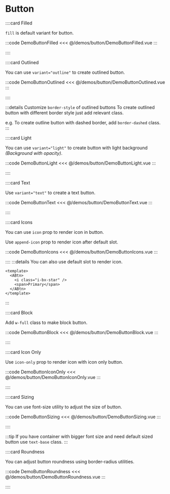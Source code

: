 # Button

<!-- 👉 Filled -->
::::card Filled

`fill` is default variant for button.

:::code DemoButtonFilled
<<< @/demos/button/DemoButtonFilled.vue
:::

::::

<!-- 👉 Outlined -->
::::card Outlined

You can use `variant="outline"` to create outlined button.

:::code DemoButtonOutlined
<<< @/demos/button/DemoButtonOutlined.vue
:::

::::

:::details Customize `border-style` of outlined buttons
To create outlined button with different border style just add relevant class.

e.g. To create outline button with dashed border, add `border-dashed` class.
:::

<!-- 👉 Light -->
::::card Light

You can use `variant="light"` to create button with light background _(Background with opacity)_.

:::code DemoButtonLight
<<< @/demos/button/DemoButtonLight.vue
:::

::::

<!-- 👉 Text -->
::::card Text

Use `variant="text"` to create a text button.

:::code DemoButtonText
<<< @/demos/button/DemoButtonText.vue
:::

::::

<!-- 👉 Icons -->
::::card Icons

You can use `icon` prop to render icon in button.

Use `append-icon` prop to render icon after default slot.

:::code DemoButtonIcons
<<< @/demos/button/DemoButtonIcons.vue
:::

::::
:::details You can also use default slot to render icon.

```vue
<template>
  <ABtn>
    <i class="i-bx-star" />
    <span>Primary</span>
  </ABtn>
</template>
```

:::

<!-- 👉 Block -->
::::card Block

Add `w-full` class to make block button.

:::code DemoButtonBlock
<<< @/demos/button/DemoButtonBlock.vue
:::

::::

<!-- 👉 Icon Only -->
::::card Icon Only

Use `icon-only` prop to render icon with icon only button.

:::code DemoButtonIconOnly
<<< @/demos/button/DemoButtonIconOnly.vue
:::

::::

<!-- 👉 Sizing -->
::::card Sizing

You can use font-size utility to adjust the size of button.

:::code DemoButtonSizing
<<< @/demos/button/DemoButtonSizing.vue
:::

::::

:::tip
If you have container with bigger font size and need default sized button use `text-base` class.
:::

<!-- 👉 Roundness -->
::::card Roundness

You can adjust button roundness using border-radius utilities.

:::code DemoButtonRoundness
<<< @/demos/button/DemoButtonRoundness.vue
:::

::::
